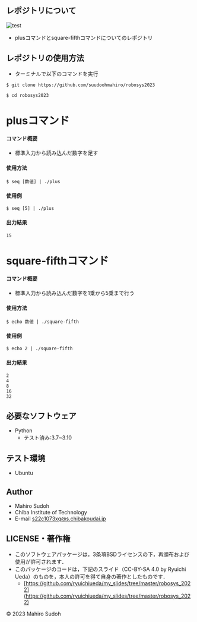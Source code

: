 ## レポジトリについて
![test](https://github.com/suudoohmahiro/robosys2023/actions/workflows/test.yml/badge.svg)
* plusコマンドとsquare-fifthコマンドについてのレポジトリ

## レポジトリの使用方法

* ターミナルで以下のコマンドを実行
```
$ git clone https://github.com/suudoohmahiro/robosys2023
```
```
$ cd robosys2023
```

# plusコマンド

#### コマンド概要
* 標準入力から読み込んだ数字を足す

#### 使用方法
```
$ seq [数値] | ./plus
```
#### 使用例
```
$ seq [5] | ./plus
```

#### 出力結果
```
15
```
# square-fifthコマンド

#### コマンド概要
* 標準入力から読み込んだ数字を1乗から5乗まで行う

#### 使用方法
```
$ echo 数値 | ./square-fifth
```

#### 使用例
```
$ echo 2 | ./square-fifth
```

#### 出力結果
```
2
4
8
16
32
```
## 必要なソフトウェア
* Python
  * テスト済み:3.7~3.10

## テスト環境
* Ubuntu
  
## Author
* Mahiro Sudoh
* Chiba Institute of Technology
* E-mail s22c1073xq@s.chibakoudai.jp


## LICENSE・著作権

* このソフトウェアパッケージは，3条項BSDライセンスの下，再頒布および使用が許可されます．
* このパッケージのコードは，下記のスライド（CC-BY-SA 4.0 by Ryuichi Ueda）のものを，本人の許可を得て自身の著作としたものです．
	* [https://github.com/ryuichiueda/my_slides/tree/master/robosys_2022](https://github.com/ryuichiueda/my_slides/tree/master/robosys_2022)

© 2023 Mahiro Sudoh

